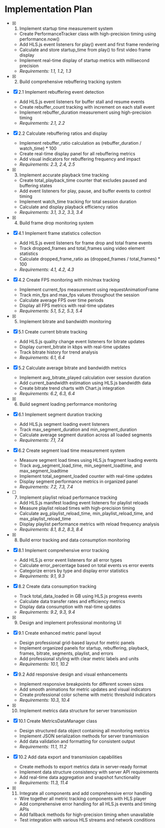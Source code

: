 # Implementation Plan

- [x] 1. Implement startup time measurement system
  - Create PerformanceTracker class with high-precision timing using performance.now()
  - Add HLS.js event listeners for play() event and first frame rendering
  - Calculate and store startup_time from play() to first video frame display
  - Implement real-time display of startup metrics with millisecond precision
  - _Requirements: 1.1, 1.2, 1.3_

- [x] 2. Build comprehensive rebuffering tracking system
- [x] 2.1 Implement rebuffering event detection
  - Add HLS.js event listeners for buffer stall and resume events
  - Create rebuffer_count tracking with increment on each stall event
  - Implement rebuffer_duration measurement using high-precision timing
  - _Requirements: 2.1, 2.2_

- [x] 2.2 Calculate rebuffering ratios and display
  - Implement rebuffer_ratio calculation as (rebuffer_duration / watch_time) * 100
  - Create real-time display panel for all rebuffering metrics
  - Add visual indicators for rebuffering frequency and impact
  - _Requirements: 2.3, 2.4, 2.5_

- [x] 3. Implement accurate playback time tracking
  - Create total_playback_time counter that excludes paused and buffering states
  - Add event listeners for play, pause, and buffer events to control timing
  - Implement watch_time tracking for total session duration
  - Calculate and display playback efficiency ratios
  - _Requirements: 3.1, 3.2, 3.3, 3.4_

- [x] 4. Build frame drop monitoring system
- [x] 4.1 Implement frame statistics collection
  - Add HLS.js event listeners for frame drop and total frame events
  - Track dropped_frames and total_frames using video element statistics
  - Calculate dropped_frame_ratio as (dropped_frames / total_frames) * 100
  - _Requirements: 4.1, 4.2, 4.3_

- [x] 4.2 Create FPS monitoring with min/max tracking
  - Implement current_fps measurement using requestAnimationFrame
  - Track min_fps and max_fps values throughout the session
  - Calculate average FPS over time periods
  - Display all FPS metrics with real-time updates
  - _Requirements: 5.1, 5.2, 5.3, 5.4_

- [x] 5. Implement bitrate and bandwidth monitoring
- [x] 5.1 Create current bitrate tracking
  - Add HLS.js quality change event listeners for bitrate updates
  - Display current_bitrate in kbps with real-time updates
  - Track bitrate history for trend analysis
  - _Requirements: 6.1, 6.4_

- [x] 5.2 Calculate average bitrate and bandwidth metrics
  - Implement avg_bitrate_played calculation over session duration
  - Add current_bandwidth estimation using HLS.js bandwidth data
  - Create bitrate trend charts with Chart.js integration
  - _Requirements: 6.2, 6.3, 6.4_

- [x] 6. Build segment loading performance monitoring
- [x] 6.1 Implement segment duration tracking
  - Add HLS.js segment loading event listeners
  - Track max_segment_duration and min_segment_duration
  - Calculate average segment duration across all loaded segments
  - _Requirements: 7.1, 7.4_

- [x] 6.2 Create segment load time measurement system
  - Measure segment load times using HLS.js fragment loading events
  - Track avg_segment_load_time, min_segment_loadtime, and max_segment_loadtime
  - Implement total_segment_loaded counter with real-time updates
  - Display segment performance metrics in organized panel
  - _Requirements: 7.2, 7.3, 7.4_

- [ ] 7. Implement playlist reload performance tracking
  - Add HLS.js manifest loading event listeners for playlist reloads
  - Measure playlist reload times with high-precision timing
  - Calculate avg_playlist_reload_time, min_playlist_reload_time, and max_playlist_reload_time
  - Display playlist performance metrics with reload frequency analysis
  - _Requirements: 8.1, 8.2, 8.3, 8.4_

- [x] 8. Build error tracking and data consumption monitoring
- [x] 8.1 Implement comprehensive error tracking
  - Add HLS.js error event listeners for all error types
  - Calculate error_percentage based on total events vs error events
  - Categorize errors by type and display error statistics
  - _Requirements: 9.1, 9.3_

- [x] 8.2 Create data consumption tracking
  - Track total_data_loaded in GB using HLS.js progress events
  - Calculate data transfer rates and efficiency metrics
  - Display data consumption with real-time updates
  - _Requirements: 9.2, 9.3, 9.4_

- [x] 9. Design and implement professional monitoring UI
- [x] 9.1 Create enhanced metric panel layout
  - Design professional grid-based layout for metric panels
  - Implement organized panels for startup, rebuffering, playback, frames, bitrate, segments, playlist, and errors
  - Add professional styling with clear metric labels and units
  - _Requirements: 10.1, 10.2_

- [x] 9.2 Add responsive design and visual enhancements
  - Implement responsive breakpoints for different screen sizes
  - Add smooth animations for metric updates and visual indicators
  - Create professional color scheme with metric threshold indicators
  - _Requirements: 10.3, 10.4_

- [x] 10. Implement metrics data structure for server transmission
- [x] 10.1 Create MetricsDataManager class
  - Design structured data object containing all monitoring metrics
  - Implement JSON serialization methods for server transmission
  - Add data validation and formatting for consistent output
  - _Requirements: 11.1, 11.2_

- [x] 10.2 Add data export and transmission capabilities
  - Create methods to export metrics data in server-ready format
  - Implement data structure consistency with server API requirements
  - Add real-time data aggregation and snapshot functionality
  - _Requirements: 11.3, 11.4_

- [x] 11. Integrate all components and add comprehensive error handling
  - Wire together all metric tracking components with HLS player
  - Add comprehensive error handling for all HLS.js events and timing APIs
  - Add fallback methods for high-precision timing when unavailable
  - Test integration with various HLS streams and network conditions